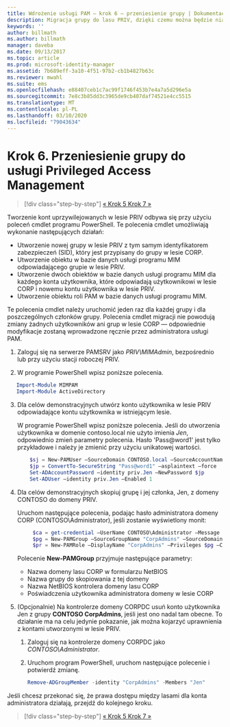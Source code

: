 ```yaml
---
title: Wdrożenie usługi PAM — krok 6 — przeniesienie grupy | Dokumentacja firmy Microsoft
description: Migracja grupy do lasu PRIV, dzięki czemu można będzie nią zarządzać za pomocą usługi Privileged Access Management.
keywords: ''
author: billmath
ms.author: billmath
manager: daveba
ms.date: 09/13/2017
ms.topic: article
ms.prod: microsoft-identity-manager
ms.assetid: 7b689eff-3a10-4f51-97b2-cb1b4827b63c
ms.reviewer: mwahl
ms.suite: ems
ms.openlocfilehash: e88407ceb1c7ac99f1746f453b7e4a7a5d296e5a
ms.sourcegitcommit: 7e8c3b85dd3c3965de9cb407daf74521e4cc5515
ms.translationtype: MT
ms.contentlocale: pl-PL
ms.lasthandoff: 03/10/2020
ms.locfileid: "79043634"
---
```

# <a name="step-6--transition-a-group-to-privileged-access-management"></a>Krok 6. Przeniesienie grupy do usługi Privileged Access Management

> [!div class="step-by-step"]
> [« Krok 5 ](step-5-establish-trust-between-priv-corp-forests.md)
> [Krok 7 »](step-7-elevate-user-access.md)

Tworzenie kont uprzywilejowanych w lesie PRIV odbywa się przy użyciu poleceń cmdlet programu PowerShell. Te polecenia cmdlet umożliwiają wykonanie następujących działań:

- Utworzenie nowej grupy w lesie PRIV z tym samym identyfikatorem zabezpieczeń (SID), który jest przypisany do grupy w lesie CORP.  
- Utworzenie obiektu w bazie danych usługi programu MIM odpowiadającego grupie w lesie PRIV.  
- Utworzenie dwóch obiektów w bazie danych usługi programu MIM dla każdego konta użytkownika, które odpowiadają użytkownikowi w lesie CORP i nowemu kontu użytkownika w lesie PRIV.  
- Utworzenie obiektu roli PAM w bazie danych usługi programu MIM.  

Te polecenia cmdlet należy uruchomić jeden raz dla każdej grupy i dla poszczególnych członków grupy. Polecenia cmdlet migracji nie powodują zmiany żadnych użytkowników ani grup w lesie CORP — odpowiednie modyfikacje zostaną wprowadzone ręcznie przez administratora usługi PAM.

1. Zaloguj się na serwerze PAMSRV jako *PRIV\MIMAdmin*, bezpośrednio lub przy użyciu stacji roboczej PRIV.

2.  W programie PowerShell wpisz poniższe polecenia.

```PowerShell
   Import-Module MIMPAM
   Import-Module ActiveDirectory
```

3. Dla celów demonstracyjnych utwórz konto użytkownika w lesie PRIV odpowiadające kontu użytkownika w istniejącym lesie.

   W programie PowerShell wpisz poniższe polecenia.  Jeśli do utworzenia użytkownika w domenie contoso.local nie użyto imienia *Jen*, odpowiednio zmień parametry polecenia. Hasło 'Pass@word1' jest tylko przykładowe i należy je zmienić przy użyciu unikatowej wartości.

   ```PowerShell
       $sj = New-PAMUser –SourceDomain CONTOSO.local –SourceAccountName Jen
       $jp = ConvertTo-SecureString "Pass@word1" –asplaintext –force
       Set-ADAccountPassword –identity priv.Jen –NewPassword $jp
       Set-ADUser –identity priv.Jen –Enabled 1
   ```

4. Dla celów demonstracyjnych skopiuj grupę i jej członka, Jen, z domeny CONTOSO do domeny PRIV.

    Uruchom następujące polecenia, podając hasło administratora domeny CORP (CONTOSO\Administrator), jeśli zostanie wyświetlony monit:

   ```PowerShell
        $ca = get-credential –UserName CONTOSO\Administrator –Message "CORP forest domain admin credentials"
        $pg = New-PAMGroup –SourceGroupName "CorpAdmins" –SourceDomain CONTOSO.local                 –SourceDC CORPDC.contoso.local –Credentials $ca
        $pr = New-PAMRole –DisplayName "CorpAdmins" –Privileges $pg –Candidates $sj
   ```

    Polecenie **New-PAMGroup** przyjmuje następujące parametry:

     -   Nazwa domeny lasu CORP w formularzu NetBIOS  
     -   Nazwa grupy do skopiowania z tej domeny  
     -   Nazwa NetBIOS kontrolera domeny lasu CORP  
     -   Poświadczenia użytkownika administratora domeny w lesie CORP  

5. (Opcjonalnie) Na kontrolerze domeny CORPDC usuń konto użytkownika Jen z grupy **CONTOSO CorpAdmins**, jeśli jest ono nadal tam obecne.  To działanie ma na celu jedynie pokazanie, jak można kojarzyć uprawnienia z kontami utworzonymi w lesie PRIV.

   1.  Zaloguj się na kontrolerze domeny CORPDC jako *CONTOSO\Administrator*.

   2.  Uruchom program PowerShell, uruchom następujące polecenie i potwierdź zmianę.

       ```PowerShell
       Remove-ADGroupMember -identity "CorpAdmins" -Members "Jen"
       ```


Jeśli chcesz przekonać się, że prawa dostępu między lasami dla konta administratora działają, przejdź do kolejnego kroku.

> [!div class="step-by-step"]
> [« Krok 5 ](step-5-establish-trust-between-priv-corp-forests.md)
> [Krok 7 »](step-7-elevate-user-access.md)
